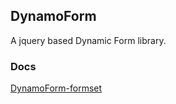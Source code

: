 ## DynamoForm

A jquery based Dynamic Form library.


### Docs

[DynamoForm-formset](https://github.com/MESD/DynamoForm/blob/master/doc/DynamoForm-formset.md "DynamoForm-formset Docs")

